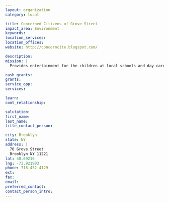 ```yaml
---
layout: organization
category: local

title: Concerned Citizens of Grove Street
impact_area: Environment
keywords: 
location_services: 
location_offices: 
website: http://concerncite.blogspot.com/

description: 
mission: |
  Provides entertainment for the children at local schools and day care centers. Such entertainment includes a tour of a community garden and an afternoon in the playground that they built.

cash_grants: 
grants: 
service_opp: 
services: 

learn: 
cont_relationship: 

salutation: 
first_name: 
last_name: 
title_contact_person: 

city: Brooklyn
state: NY
address: |
  70 Grove Street  
  Brooklyn NY 11221
lat: 40.69216
lng: -73.921903
phone: 718-452-4129
ext: 
fax: 
email: 
preferred_contact: 
contact_person_intro: 
---
```


